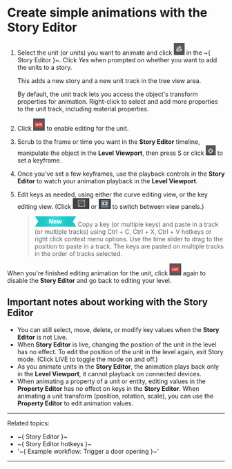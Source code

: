 # Create simple animations with the **Story Editor**

1. Select the unit (or units) you want to animate and click ![](../images/icon_storyEd_addNew.png) in the ~{ Story Editor }~. Click *Yes* when prompted on whether you want to add the units to a story.

	This adds a new story and a new unit track in the tree view area.

	By default, the unit track lets you access the object's transform properties for animation. Right-click to select and add more properties to the unit track, including material properties.

2. Click ![](../images/icon_storyEd_LIVE.png) to enable editing for the unit.

3. Scrub to the frame or time you want in the **Story Editor** timeline, manipulate the object in the **Level Viewport**, then press S or click  ![](../images/icon_storyEd_addkey.png) to set a keyframe.

4. Once you've set a few keyframes, use the playback controls in the **Story Editor** to watch your animation playback in the **Level Viewport**.

5. Edit keys as needed, using either the curve editing view, or the key editing view. (Click ![](../images/icon_storyEd_wrench.png) or ![](../images/icon_storyEd_keyEditor.png) to switch between view panels.)

	>	[![NEW](../images/new.png "What else is new in v1.7?")](../release_notes/readme_1.7.html) Copy a key (or multiple keys) and paste in a track (or multiple tracks) using Ctrl + C, Ctrl + X, Ctrl + V hotkeys or right click context menu options. Use the time slider to drag to the position to paste in a track. The keys are pasted on multiple tracks in the order of tracks selected.

When you're finished editing animation for the unit, click ![](../images/icon_storyEd_LIVE.png) again to disable the **Story Editor** and go back to editing your level.

## Important notes about working with the **Story Editor**

- You can still select, move, delete, or modify key values when the **Story Editor** is not Live.
- When **Story Editor** is live, changing the position of the unit in the level has no effect. To edit the position of the unit in the level again, exit Story mode. (Click LIVE to toggle the mode on and off.)
- As you animate units in the **Story Editor**, the animation plays back only in the **Level Viewport**, it cannot playback on connected devices.
- When animating a property of a unit or entity, editing values in the **Property Editor** has no effect on keys in the **Story Editor**. When animating a unit transform (position, rotation, scale), you can use the **Property Editor** to edit animation values.

---
Related topics:
-	~{ Story Editor }~
-	~{ Story Editor hotkeys }~
-	'~{ Example workflow: Trigger a door opening }~'
---
